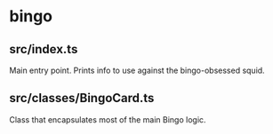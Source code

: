 # bingo

## src/index.ts
Main entry point. Prints info to use against the bingo-obsessed squid.

## src/classes/BingoCard.ts
Class that encapsulates most of the main Bingo logic.
